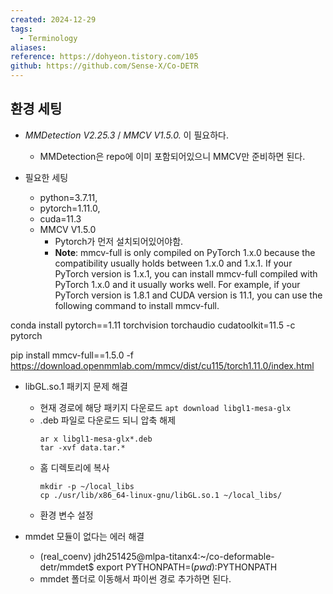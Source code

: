 ```yaml
---
created: 2024-12-29
tags:
  - Terminology
aliases: 
reference: https://dohyeon.tistory.com/105
github: https://github.com/Sense-X/Co-DETR
---
```

## 환경 세팅
- *MMDetection V2.25.3* / *MMCV V1.5.0.* 이 필요하다.
	- MMDetection은 repo에 이미 포함되어있으니 MMCV만 준비하면 된다.

- 필요한 세팅
	- python=3.7.11,
	- pytorch=1.11.0,
	- cuda=11.3
	- MMCV V1.5.0
		- Pytorch가 먼저 설치되어있어야함.
		- **Note**: mmcv-full is only compiled on PyTorch 1.x.0 because the compatibility usually holds between 1.x.0 and 1.x.1. If your PyTorch version is 1.x.1, you can install mmcv-full compiled with PyTorch 1.x.0 and it usually works well. For example, if your PyTorch version is 1.8.1 and CUDA version is 11.1, you can use the following command to install mmcv-full.

conda install pytorch==1.11 torchvision torchaudio cudatoolkit=11.5 -c pytorch

pip install mmcv-full==1.5.0 -f https://download.openmmlab.com/mmcv/dist/cu115/torch1.11.0/index.html


- libGL.so.1 패키지 문제 해결
	- 현재 경로에 해당 패키지 다운로드
		```apt download libgl1-mesa-glx```
	- .deb 파일로 다운로드 되니 압축 해제
		```
		ar x libgl1-mesa-glx*.deb 
		tar -xvf data.tar.* 
		```
	- 홈 디렉토리에 복사
		```
		mkdir -p ~/local_libs
		cp ./usr/lib/x86_64-linux-gnu/libGL.so.1 ~/local_libs/
		```
	- 환경 변수 설정

- mmdet 모듈이 없다는 에러 해결
	- (real_coenv) jdh251425@mlpa-titanx4:~/co-deformable-detr/mmdet$ export PYTHONPATH=$(pwd):$PYTHONPATH
	- mmdet 폴더로 이동해서 파이썬 경로 추가하면 된다.